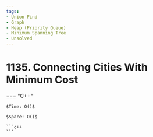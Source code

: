 ```yaml
---
tags:
- Union Find
- Graph
- Heap (Priority Queue)
- Minimum Spanning Tree
- Unsolved
---
```



# 1135. Connecting Cities With Minimum Cost

=== "C++"

    $Time: O()$

    $Space: O()$

    ```c++
    ```